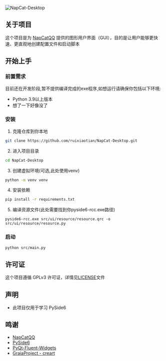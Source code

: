 ![NapCat-Desktop](https://socialify.git.ci/ruixiaotian/NapCat-Desktop/image?font=Raleway&logo=https%3A%2F%2Fraw.githubusercontent.com%2FNapNeko%2FNapCatQQ%2Fmain%2Flogo.png&name=1&pattern=Plus&theme=Light)


## 关于项目

这个项目是为 [NapCatQQ](https://github.com/NapNeko/NapCatQQ) 提供的图形用户界面（GUI），目的是让用户能够更快速、更直观地创建配置文件和启动脚本

## 开始上手

### 前置需求
目前还在开发阶段,暂不提供编译完成的exe程序,如想运行请确保你包括以下环境:

- Python 3.9以上版本
- 想了一下好像没了

### 安装
1. 克隆仓库到你本地

```bash
git clone https://github.com/ruixiaotian/NapCat-Desktop.git
```

2. 进入项目目录
```bash
cd NapCat-Desktop
```

3. 创建虚拟环境(可选,此处使用venv)

```bash
python -m venv venv
```

4. 安装依赖

```bash
pip install -r requirements.txt
```

5. 编译资源文件(此处需要找到你pyside6-rcc.exe路径)
```bush
pyside6-rcc.exe src/ui/resource/resource.qrc -o src/ui/resource/resource.py
```

### 启动

```bash
python src/main.py
```

## 许可证

这个项目遵循 GPLv3 许可证，详情见[LICENSE](LICENSE)文件

## 声明

- 此项目仅用于学习 PySide6

## 鸣谢
- [NapCatQQ](https://github.com/NapNeko/NapCatQQ)
- [PySide6](https://wiki.qt.io/Qt_for_Python)
- [PyQt-Fluent-Widgets](https://github.com/zhiyiYo/PyQt-Fluent-Widgets)
- [GraiaProject - creart](https://github.com/GraiaProject/creart)
